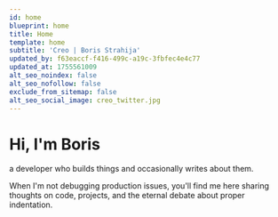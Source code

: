```yaml
---
id: home
blueprint: home
title: Home
template: home
subtitle: 'Creo | Boris Strahija'
updated_by: f63eaccf-f416-499c-a19c-3fbfec4e4c77
updated_at: 1755561009
alt_seo_noindex: false
alt_seo_nofollow: false
exclude_from_sitemap: false
alt_seo_social_image: creo_twitter.jpg
---
```

# Hi, I'm Boris 

a developer who builds things and occasionally writes about them.

When I'm not debugging production issues, 
you'll find me here sharing thoughts on code, projects, 
and the eternal debate about proper indentation.